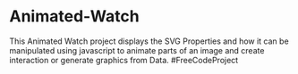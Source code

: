 # Animated-Watch

This Animated Watch project displays the SVG Properties and how it can
be manipulated using javascript to animate parts of an image and create 
interaction or generate graphics from Data. #FreeCodeProject
